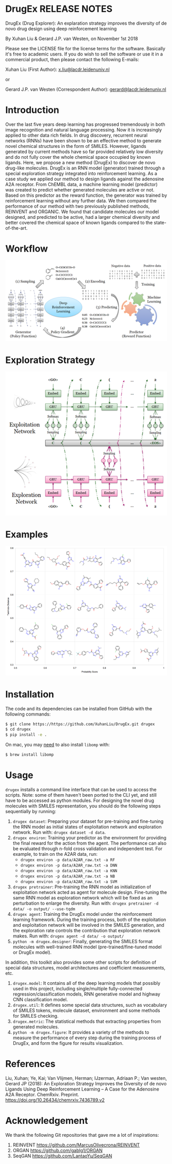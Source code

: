 DrugEx RELEASE NOTES
====================
DrugEx (Drug Explorer): An explaration strategy improves the diversity of de novo drug design using deep reinforcement learning

By Xuhan Liu & Gerard J.P. van Westen, on November 1st 2018

Please see the LICENSE file for the license terms for the software. Basically it's free to academic users. If you do wish to sell the software or use it in a commercial product, then please contact the following E-mails:

   Xuhan Liu (First Author): x.liu@lacdr.leidenuniv.nl 

   or

   Gerard J.P. van Westen (Correspondent Author): gerard@lacdr.leidenuniv.nl

Introduction
=============
Over the last five years deep learning has progressed tremendously in both image recognition and natural language processing. Now it is increasingly applied to other data rich fields. In drug discovery, recurrent neural networks (RNNs) have been shown to be an effective method to generate novel chemical structures in the form of SMILES. However, ligands generated by current methods have so far provided relatively low diversity and do not fully cover the whole chemical space occupied by known ligands. Here, we propose a new method (DrugEx) to discover de novo drug-like molecules. DrugEx is an RNN model (generator) trained through a special exploration strategy integrated into reinforcement learning. As a case study we applied our method to design ligands against the adenosine A2A receptor. From ChEMBL data, a machine learning model (predictor) was created to predict whether generated molecules are active or not. Based on this predictor as the reward function, the generator was trained by reinforcement learning without any further data. We then compared the performance of our method with two previously published methods, REINVENT and ORGANIC. We found that candidate molecules our model designed, and predicted to be active, had a larger chemical diversity and better covered the chemical space of known ligands compared to the state-of-the-art.

Workflow
========
![Fig1](figure/Figure_2.png)

Exploration Strategy
====================
![Fig2](figure/Figure_3.png)

Examples
=========
![Fig3](figure/Figure_11.png)

Installation
============
The code and its dependencies can be installed from GitHub with the following
commands:

```bash
$ git clone https://https://github.com/XuhanLiu/DrugEx.git drugex
$ cd drugex
$ pip install -e .
```

On mac, you may [need](https://github.com/pytorch/pytorch/issues/20030) to also
install `libomp` with:

```bash
$ brew install libomp
```

Usage
======
``drugex`` installs a command line interface that can be used to access the
scripts. Note: some of them haven't been ported to the CLI yet, and still
have to be accessed as python modules. For designing the novel drug molecules
with SMILES representation, you should do the following steps sequentially
by running:

1. `drugex dataset`: 
    Preparing your dataset for pre-training and fine-tuning the RNN model as
    initial states of exploitation network and exploration network. Run with:
    `drugex dataset -d data`.
2. `drugex environ`:
    Training your predictor as the environment for providing the final reward
    for the action from the agent. The performance can also be evaluated
    through n-fold cross validation and independent test. For example, to
    train on the A2AR data, run:
    - `drugex environ -p data/A2AR_raw.txt -a RF`
    - `drugex environ -p data/A2AR_raw.txt -a DNN`
    - `drugex environ -p data/A2AR_raw.txt -a KNN`
    - `drugex environ -p data/A2AR_raw.txt -a NB`
    - `drugex environ -p data/A2AR_raw.txt -a SVM`
3. `drugex pretrainer`:
    Pre-training the RNN model as initialization of exploitation network acted
    as agent for molecule design. Fine-tuning the same RNN model as exploration
    network which will be fixed as an perturbation to enlarge the diversity.
    Run with: `drugex pretrainer -d data/ -o output/ --use-tqdm`
4. `drugex agent`: 
    Training the DrugEx model under the reinforcement learning framework.
    During the training process, both of the exploitation and exploitation
    network will be involved in the SMILES generation, and the exploration rate 
    controls the contribution that exploration network makes. Run with:
    `drugex agent -d data/ -o output/`
5. `python -m drugex.designer`:
    Finally, generating the SMILES format molecules with well-trained RNN model
    (pre-trained/fine-tuned model or DrugEx model).
        
In addition, this toolkit also provides some other scripts for definition of
special data structures, model architectures and coefficient measurements, etc.

1. `drugex.model`:
    It contains all of the deep learning models that possibly used in this
    project, including single/multiple fully-connected
    regression/classification models, RNN generative model and highway CNN
    classification model.
2. `drugex.util`: 
    It defines some special data structures, such as vocabulary of SMILES
    tokens, molecule dataset, environment and some methods for SMILES checking.
3. `drugex.metric`:
    The statistical methods that extracting properties from generated
    molecules.
4. `python -m drugex.figure`:
    It provides a variety of the methods to measure the performance of every
    step during the training process of DrugEx, and form the figure for
    results visualization. 

References
==========
Liu, Xuhan; Ye, Kai; Van Vlijmen, Herman; IJzerman, Adriaan P.; Van westen, Gerard JP (2018): An Exploration Strategy Improves the Diversity of de novo Ligands Using Deep Reinforcement Learning – A Case for the Adenosine A2A Receptor. ChemRxiv. Preprint.
https://doi.org/10.26434/chemrxiv.7436789.v2

Acknowledgement
===============
We thank the following Git repositories that gave me a lot of inspirations:
   
1. REINVENT    https://github.com/MarcusOlivecrona/REINVENT
2. ORGAN       https://github.com/gablg1/ORGAN
3. SeqGAN      https://github.com/LantaoYu/SeqGAN
